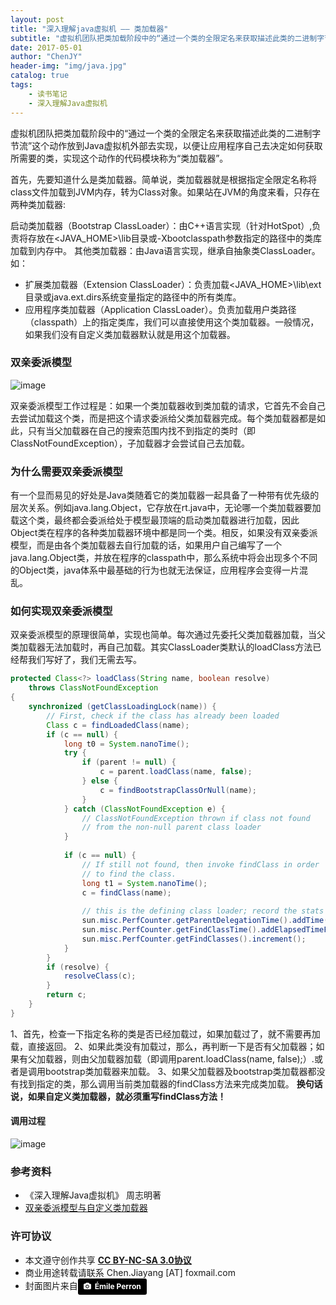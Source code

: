 ```yaml
---
layout: post
title: "深入理解java虚拟机 —— 类加载器"
subtitle: "虚拟机团队把类加载阶段中的“通过一个类的全限定名来获取描述此类的二进制字节流”这个动作放到Java虚拟机外部去实现，以便让应用程序自己去决定如何获取所需要的类，实现这个动作的代码模块称为“类加载器”。"
date: 2017-05-01
author: "ChenJY"
header-img: "img/java.jpg"
catalog: true
tags: 
    - 读书笔记
    - 深入理解Java虚拟机
---
```


虚拟机团队把类加载阶段中的“通过一个类的全限定名来获取描述此类的二进制字节流”这个动作放到Java虚拟机外部去实现，以便让应用程序自己去决定如何获取所需要的类，实现这个动作的代码模块称为“类加载器”。

首先，先要知道什么是类加载器。简单说，类加载器就是根据指定全限定名称将class文件加载到JVM内存，转为Class对象。如果站在JVM的角度来看，只存在两种类加载器:

启动类加载器（Bootstrap ClassLoader）：由C++语言实现（针对HotSpot）,负责将存放在<JAVA_HOME>\lib目录或-Xbootclasspath参数指定的路径中的类库加载到内存中。
其他类加载器：由Java语言实现，继承自抽象类ClassLoader。如：
* 扩展类加载器（Extension ClassLoader）：负责加载<JAVA_HOME>\lib\ext目录或java.ext.dirs系统变量指定的路径中的所有类库。
* 应用程序类加载器（Application ClassLoader）。负责加载用户类路径（classpath）上的指定类库，我们可以直接使用这个类加载器。一般情况，如果我们没有自定义类加载器默认就是用这个加载器。

### 双亲委派模型
![image](http://upload-images.jianshu.io/upload_images/2154124-d2f7f6206935de2b?imageMogr2/auto-orient/strip%7CimageView2/2/w/1240)

双亲委派模型工作过程是：如果一个类加载器收到类加载的请求，它首先不会自己去尝试加载这个类，而是把这个请求委派给父类加载器完成。每个类加载器都是如此，只有当父加载器在自己的搜索范围内找不到指定的类时（即ClassNotFoundException），子加载器才会尝试自己去加载。

### 为什么需要双亲委派模型
有一个显而易见的好处是Java类随着它的类加载器一起具备了一种带有优先级的层次关系。例如java.lang.Object，它存放在rt.java中，无论哪一个类加载器要加载这个类，最终都会委派给处于模型最顶端的启动类加载器进行加载，因此Object类在程序的各种类加载器环境中都是同一个类。相反，如果没有双亲委派模型，而是由各个类加载器去自行加载的话，如果用户自己编写了一个java.lang.Object类，并放在程序的classpath中，那么系统中将会出现多个不同的Object类，java体系中最基础的行为也就无法保证，应用程序会变得一片混乱。

### 如何实现双亲委派模型
双亲委派模型的原理很简单，实现也简单。每次通过先委托父类加载器加载，当父类加载器无法加载时，再自己加载。其实ClassLoader类默认的loadClass方法已经帮我们写好了，我们无需去写。

```java
protected Class<?> loadClass(String name, boolean resolve)
    throws ClassNotFoundException
{
    synchronized (getClassLoadingLock(name)) {
        // First, check if the class has already been loaded
        Class c = findLoadedClass(name);
        if (c == null) {
            long t0 = System.nanoTime();
            try {
                if (parent != null) {
                    c = parent.loadClass(name, false);
                } else {
                    c = findBootstrapClassOrNull(name);
                }
            } catch (ClassNotFoundException e) {
                // ClassNotFoundException thrown if class not found
                // from the non-null parent class loader
            }
 
            if (c == null) {
                // If still not found, then invoke findClass in order
                // to find the class.
                long t1 = System.nanoTime();
                c = findClass(name);
 
                // this is the defining class loader; record the stats
                sun.misc.PerfCounter.getParentDelegationTime().addTime(t1 - t0);
                sun.misc.PerfCounter.getFindClassTime().addElapsedTimeFrom(t1);
                sun.misc.PerfCounter.getFindClasses().increment();
            }
        }
        if (resolve) {
            resolveClass(c);
        }
        return c;
    }
}
```

1、首先，检查一下指定名称的类是否已经加载过，如果加载过了，就不需要再加载，直接返回。
2、如果此类没有加载过，那么，再判断一下是否有父加载器；如果有父加载器，则由父加载器加载（即调用parent.loadClass(name, false);）.或者是调用bootstrap类加载器来加载。
3、如果父加载器及bootstrap类加载器都没有找到指定的类，那么调用当前类加载器的findClass方法来完成类加载。
<b>换句话说，如果自定义类加载器，就必须重写findClass方法！</b>

#### 调用过程
![image](http://upload-images.jianshu.io/upload_images/2154124-d5859f8e79069128?imageMogr2/auto-orient/strip%7CimageView2/2/w/1240)

### 参考资料
* 《深入理解Java虚拟机》 周志明著
* [双亲委派模型与自定义类加载器](http://www.importnew.com/24036.html)

### 许可协议
* 本文遵守创作共享 <a href="https://creativecommons.org/licenses/by-nc-sa/3.0/cn/" target="_blank"><b>CC BY-NC-SA 3.0协议</b></a>
* 商业用途转载请联系 Chen.Jiayang [AT] foxmail.com
* 封面图片来自<a style="background-color:black;color:white;text-decoration:none;padding:4px 6px;font-family:-apple-system, BlinkMacSystemFont, &quot;San Francisco&quot;, &quot;Helvetica Neue&quot;, Helvetica, Ubuntu, Roboto, Noto, &quot;Segoe UI&quot;, Arial, sans-serif;font-size:12px;font-weight:bold;line-height:1.2;display:inline-block;border-radius:3px;" href="https://unsplash.com/@emilep?utm_medium=referral&amp;utm_campaign=photographer-credit&amp;utm_content=creditBadge" target="_blank" rel="noopener noreferrer" title="Download free do whatever you want high-resolution photos from Émile Perron"><span style="display:inline-block;padding:2px 3px;"><svg xmlns="http://www.w3.org/2000/svg" style="height:12px;width:auto;position:relative;vertical-align:middle;top:-1px;fill:white;" viewBox="0 0 32 32"><title></title><path d="M20.8 18.1c0 2.7-2.2 4.8-4.8 4.8s-4.8-2.1-4.8-4.8c0-2.7 2.2-4.8 4.8-4.8 2.7.1 4.8 2.2 4.8 4.8zm11.2-7.4v14.9c0 2.3-1.9 4.3-4.3 4.3h-23.4c-2.4 0-4.3-1.9-4.3-4.3v-15c0-2.3 1.9-4.3 4.3-4.3h3.7l.8-2.3c.4-1.1 1.7-2 2.9-2h8.6c1.2 0 2.5.9 2.9 2l.8 2.4h3.7c2.4 0 4.3 1.9 4.3 4.3zm-8.6 7.5c0-4.1-3.3-7.5-7.5-7.5-4.1 0-7.5 3.4-7.5 7.5s3.3 7.5 7.5 7.5c4.2-.1 7.5-3.4 7.5-7.5z"></path></svg></span><span style="display:inline-block;padding:2px 3px;">Émile Perron</span></a>
